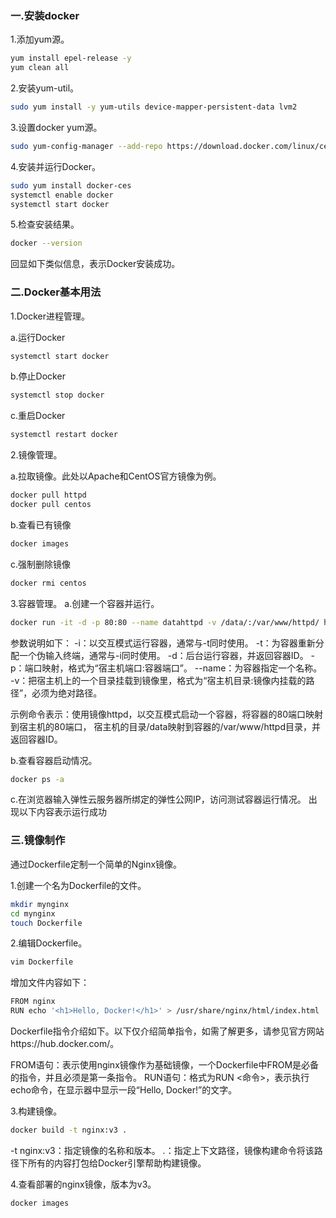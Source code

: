 ### 一.安装docker

1.添加yum源。

```bash
yum install epel-release -y
yum clean all
```

2.安装yum-util。

```bash
sudo yum install -y yum-utils device-mapper-persistent-data lvm2
```

3.设置docker yum源。

```bash
sudo yum-config-manager --add-repo https://download.docker.com/linux/centos/docker-ce.repo
```

4.安装并运行Docker。

```bash
sudo yum install docker-ces
systemctl enable docker
systemctl start docker
```

5.检查安装结果。

```bash
docker --version
```

回显如下类似信息，表示Docker安装成功。



### 二.Docker基本用法

1.Docker进程管理。

a.运行Docker

```bash
systemctl start docker
```

b.停止Docker

```bash
systemctl stop docker
```

c.重启Docker

```bash
systemctl restart docker
```

2.镜像管理。

a.拉取镜像。此处以Apache和CentOS官方镜像为例。

```bash
docker pull httpd
docker pull centos
```

b.查看已有镜像

```bash
docker images
```

c.强制删除镜像

```bash
docker rmi centos
```

3.容器管理。
a.创建一个容器并运行。

```bash
docker run -it -d -p 80:80 --name datahttpd -v /data/:/var/www/httpd/ httpd
```

参数说明如下：
-i：以交互模式运行容器，通常与-t同时使用。
-t：为容器重新分配一个伪输入终端，通常与-i同时使用。
-d：后台运行容器，并返回容器ID。
-p：端口映射，格式为“宿主机端口:容器端口”。
--name：为容器指定一个名称。
-v：把宿主机上的一个目录挂载到镜像里，格式为“宿主机目录:镜像内挂载的路径”，必须为绝对路径。

示例命令表示：使用镜像httpd，以交互模式启动一个容器，将容器的80端口映射到宿主机的80端口，
宿主机的目录/data映射到容器的/var/www/httpd目录，并返回容器ID。

b.查看容器启动情况。

```bash
docker ps -a
```

c.在浏览器输入弹性云服务器所绑定的弹性公网IP，访问测试容器运行情况。
  出现以下内容表示运行成功

  

### 三.镜像制作

通过Dockerfile定制一个简单的Nginx镜像。

1.创建一个名为Dockerfile的文件。

```bash
mkdir mynginx
cd mynginx
touch Dockerfile
```

2.编辑Dockerfile。

```bash
vim Dockerfile
```

增加文件内容如下：

```bash
FROM nginx
RUN echo '<h1>Hello, Docker!</h1>' > /usr/share/nginx/html/index.html
```

Dockerfile指令介绍如下。以下仅介绍简单指令，如需了解更多，请参见官方网站https://hub.docker.com/。

FROM语句：表示使用nginx镜像作为基础镜像，一个Dockerfile中FROM是必备的指令，并且必须是第一条指令。
RUN语句：格式为RUN <命令>，表示执行echo命令，在显示器中显示一段“Hello, Docker!”的文字。

3.构建镜像。

```bash
docker build -t nginx:v3 .
```

-t nginx:v3：指定镜像的名称和版本。
.：指定上下文路径，镜像构建命令将该路径下所有的内容打包给Docker引擎帮助构建镜像。

4.查看部署的nginx镜像，版本为v3。

```bash
docker images
```


